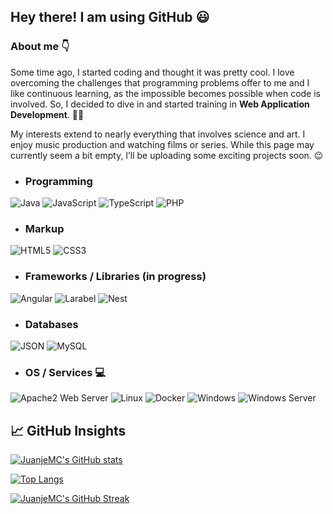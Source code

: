 ## Hey there! I am using GitHub :smiley:

### About me :point_down:
Some time ago, I started coding and thought it was pretty cool.  I love overcoming the challenges that programming problems offer to me and I like continuous learning, as the impossible becomes possible when code is involved. So, I decided to dive in and started training in **Web Application Development**. :technologist:

My interests extend to nearly everything that involves science and art. I enjoy music production and watching films or series. While this page may currently seem a bit empty, I’ll be uploading some exciting projects soon. :wink:

- ### Programming 

![Java](https://img.shields.io/badge/Java-DA291C?style=for-the-badge&logo=openjdk&logoColor=white)
![JavaScript](https://img.shields.io/badge/JavaScript-F7DF1E?style=for-the-badge&logo=javascript&logoColor=black)
![TypeScript](https://img.shields.io/badge/TypeScript-3178C6?style=for-the-badge&logo=typescript&logoColor=white)
![PHP](https://img.shields.io/badge/PHP-607BC0?style=for-the-badge&logo=php&logoColor=black)

- ### Markup 

![HTML5](https://img.shields.io/badge/HTML5-E34F26?style=for-the-badge&logo=html5&logoColor=white)
![CSS3](https://img.shields.io/badge/CSS3-1572B6?style=for-the-badge&logo=css3&logoColor=white)

- ### Frameworks / Libraries (in progress)

![Angular](https://img.shields.io/badge/Angular-800080?style=for-the-badge&logo=angular&logoColor=white)
![Larabel](https://img.shields.io/badge/Laravel-FF0000?style=for-the-badge&logo=laravel&logoColor=white)
![Nest](https://img.shields.io/badge/Nest-FF0000?style=for-the-badge&logo=nestjs&logoColor=white)

- ### Databases 
![JSON](https://img.shields.io/badge/JSON-F7DF1E?style=for-the-badge&logo=json&logoColor=black)
![MySQL](https://img.shields.io/badge/MySQL-4479A1?style=for-the-badge&logo=mysql&logoColor=white)


- ### OS / Services :computer: 
![Apache2 Web Server](https://img.shields.io/badge/Apache2-db5218?style=for-the-badge&logo=apache&logoColor=white)
![Linux](https://img.shields.io/badge/Linux-FCC624?style=for-the-badge&logo=linux&logoColor=black)
![Docker](https://img.shields.io/badge/Docker-2496ED?style=for-the-badge&logo=docker&logoColor=white)
![Windows](https://img.shields.io/badge/Windows-0078D4?style=for-the-badge&logo=windows%2011&logoColor=white)
![Windows Server](https://img.shields.io/badge/Windows%20Server-0078D6?style=for-the-badge&logo=windows&logoColor=white)

## 📈 GitHub Insights
[![JuanjeMC's GitHub stats](https://github-readme-stats.vercel.app/api?username=JuanjeMC&show_icons=true&theme=radical)](https://github.com/JuanjeMC)

[![Top Langs](https://github-readme-stats.vercel.app/api/top-langs/?username=JuanjeMC&layout=compact&theme=radical)](https://github.com/JuanjeMC)

[![JuanjeMC's GitHub Streak](https://github-readme-streak-stats.herokuapp.com?user=JuanjeMC&theme=radical)](https://github.com/JuanjeMC)
